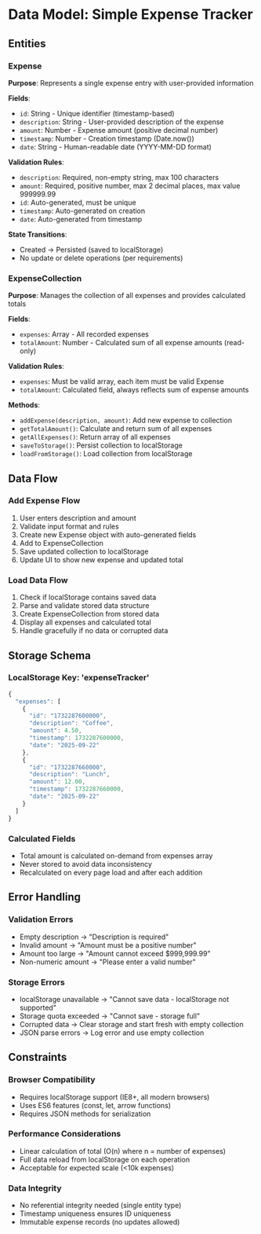 # Data Model: Simple Expense Tracker

## Entities

### Expense
**Purpose**: Represents a single expense entry with user-provided information

**Fields**:
- `id`: String - Unique identifier (timestamp-based)
- `description`: String - User-provided description of the expense
- `amount`: Number - Expense amount (positive decimal number)
- `timestamp`: Number - Creation timestamp (Date.now())
- `date`: String - Human-readable date (YYYY-MM-DD format)

**Validation Rules**:
- `description`: Required, non-empty string, max 100 characters
- `amount`: Required, positive number, max 2 decimal places, max value 999999.99
- `id`: Auto-generated, must be unique
- `timestamp`: Auto-generated on creation
- `date`: Auto-generated from timestamp

**State Transitions**:
- Created → Persisted (saved to localStorage)
- No update or delete operations (per requirements)

### ExpenseCollection
**Purpose**: Manages the collection of all expenses and provides calculated totals

**Fields**:
- `expenses`: Array<Expense> - All recorded expenses
- `totalAmount`: Number - Calculated sum of all expense amounts (read-only)

**Validation Rules**:
- `expenses`: Must be valid array, each item must be valid Expense
- `totalAmount`: Calculated field, always reflects sum of expense amounts

**Methods**:
- `addExpense(description, amount)`: Add new expense to collection
- `getTotalAmount()`: Calculate and return sum of all expenses
- `getAllExpenses()`: Return array of all expenses
- `saveToStorage()`: Persist collection to localStorage
- `loadFromStorage()`: Load collection from localStorage

## Data Flow

### Add Expense Flow
1. User enters description and amount
2. Validate input format and rules
3. Create new Expense object with auto-generated fields
4. Add to ExpenseCollection
5. Save updated collection to localStorage
6. Update UI to show new expense and updated total

### Load Data Flow
1. Check if localStorage contains saved data
2. Parse and validate stored data structure
3. Create ExpenseCollection from stored data
4. Display all expenses and calculated total
5. Handle gracefully if no data or corrupted data

## Storage Schema

### LocalStorage Key: 'expenseTracker'
```javascript
{
  "expenses": [
    {
      "id": "1732287600000",
      "description": "Coffee",
      "amount": 4.50,
      "timestamp": 1732287600000,
      "date": "2025-09-22"
    },
    {
      "id": "1732287660000", 
      "description": "Lunch",
      "amount": 12.00,
      "timestamp": 1732287660000,
      "date": "2025-09-22"
    }
  ]
}
```

### Calculated Fields
- Total amount is calculated on-demand from expenses array
- Never stored to avoid data inconsistency
- Recalculated on every page load and after each addition

## Error Handling

### Validation Errors
- Empty description → "Description is required"
- Invalid amount → "Amount must be a positive number"
- Amount too large → "Amount cannot exceed $999,999.99"
- Non-numeric amount → "Please enter a valid number"

### Storage Errors
- localStorage unavailable → "Cannot save data - localStorage not supported"
- Storage quota exceeded → "Cannot save - storage full"
- Corrupted data → Clear storage and start fresh with empty collection
- JSON parse errors → Log error and use empty collection

## Constraints

### Browser Compatibility
- Requires localStorage support (IE8+, all modern browsers)
- Uses ES6 features (const, let, arrow functions)
- Requires JSON methods for serialization

### Performance Considerations
- Linear calculation of total (O(n) where n = number of expenses)
- Full data reload from localStorage on each operation
- Acceptable for expected scale (<10k expenses)

### Data Integrity
- No referential integrity needed (single entity type)
- Timestamp uniqueness ensures ID uniqueness
- Immutable expense records (no updates allowed)
